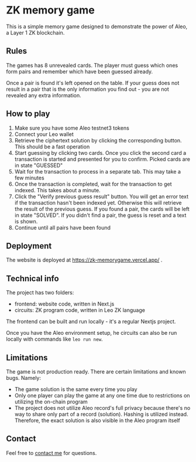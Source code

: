 # ZK memory game

This is a simple memory game designed to demonstrate the power of Aleo, a Layer 1 ZK blockchain.

## Rules

The games has 8 unrevealed cards. The player must guess which ones form pairs and remember which have been guessed already.

Once a pair is found it's left opened on the table. If your guess does not result in a pair that is the only information you find out - you are not revealed any extra information.

## How to play

1. Make sure you have some Aleo testnet3 tokens
1. Connect your Leo wallet
1. Retrieve the ciphertext solution by clicking the corresponding button. This should be a fast operation
1. Start guessing by clicking two cards. Once you click the second card a transaction is started and presented for you to confirm. Picked cards are in state "GUESSED"
1. Wait for the transaction to process in a separate tab. This may take a few minutes
1. Once the transaction is completed, wait for the transaction to get indexed. This takes about a minute.
1. Click the "Verify previous guess result" button. You will get an error text if the transaction hasn't been indexed yet. Otherwise this will retrieve the result of the previous guess. If you found a pair, the cards will be left in state "SOLVED". If you didn't find a pair, the guess is reset and a text is shown.
1. Continue until all pairs have been found

## Deployment

The website is deployed at https://zk-memorygame.vercel.app/ .

## Technical info

The project has two folders:

- frontend: website code, written in Next.js
- circuits: ZK program code, written in Leo ZK language

The frontend can be built and run locally - it's a regular Nextjs project.

Once you have the Aleo environment setup, he circuits can also be run locally with commands like `leo run new`.

## Limitations

The game is not production ready. There are certain limitations and known bugs. Namely:

- The game solution is the same every time you play
- Only one player can play the game at any one time due to restrictions on utilizing the on-chain program
- The project does not utilize Aleo record's full privacy because there's no way to share only part of a record (solution). Hashing is utilized instead. Therefore, the exact solution is also visible in the Aleo program itself

## Contact

Feel free to [contact me](https://linktr.ee/lauripeltonen) for questions.
